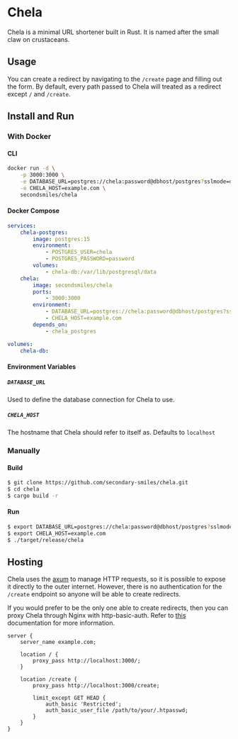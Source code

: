# Chela
Chela is a minimal URL shortener built in Rust. It is named after the small claw on crustaceans.

## Usage
You can create a redirect by navigating to the `/create` page and filling out the form. By default, every path passed to Chela will treated as a redirect except `/` and `/create`.

## Install and Run
### With Docker
#### CLI
```bash
docker run -d \
    -p 3000:3000 \
    -e DATABASE_URL=postgres://chela:password@dbhost/postgres?sslmode=disable \
    -e CHELA_HOST=example.com \
    secondsmiles/chela
```

#### Docker Compose
```yaml
services:
    chela-postgres:
        image: postgres:15
        environment:
            - POSTGRES_USER=chela
            - POSTGRES_PASSWORD=password
        volumes:
            - chela-db:/var/lib/postgresql/data
    chela:
        image: secondsmiles/chela
        ports:
            - 3000:3000
        environment:
            - DATABASE_URL=postgres://chela:password@dbhost/postgres?sslmode=disable
            - CHELA_HOST=example.com
        depends_on:
            - chela_postgres

volumes:
    chela-db:
```

#### Environment Variables

##### `DATABASE_URL`
Used to define the database connection for Chela to use.

##### `CHELA_HOST`
The hostname that Chela should refer to itself as. Defaults to `localhost`

### Manually
#### Build
```bash
$ git clone https://github.com/secondary-smiles/chela.git
$ cd chela
$ cargo build -r
```

#### Run
```bash
$ export DATABASE_URL=postgres://chela:password@dbhost/postgres?sslmode=disable
$ export CHELA_HOST=example.com
$ ./target/release/chela
```

## Hosting
Chela uses the [axum](https://crates.io/crates/axum) to manage HTTP requests, so it is possible to expose it directly to the outer internet. However, there is no authentication for the `/create` endpoint so anyone will be able to create redirects.

If you would prefer to be the only one able to create redirects, then you can proxy Chela through Nginx with http-basic-auth. Refer to [this](https://docs.nginx.com/nginx/admin-guide/security-controls/configuring-http-basic-authentication/) documentation for more information.

```nginx
server {
    server_name example.com;
    
    location / {
        proxy_pass http://localhost:3000/;
    }

    location /create {
        proxy_pass http://localhost:3000/create;

        limit_except GET HEAD {
            auth_basic 'Restricted';
            auth_basic_user_file /path/to/your/.htpasswd;
        }
    }
}
```
